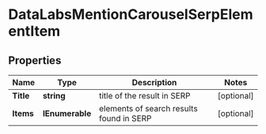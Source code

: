 # DataLabsMentionCarouselSerpElementItem


## Properties

| Name | Type | Description | Notes |
|------------ | ------------- | ------------- | -------------|
**Title** | **string** | title of the result in SERP |[optional]|
**Items** | **IEnumerable<MentionCarouselElement>** | elements of search results found in SERP |[optional]|